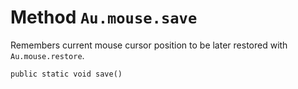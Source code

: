 # Method `Au.mouse.save`

Remembers current mouse cursor position to be later restored with `Au.mouse.restore`.

```
public static void save()
```